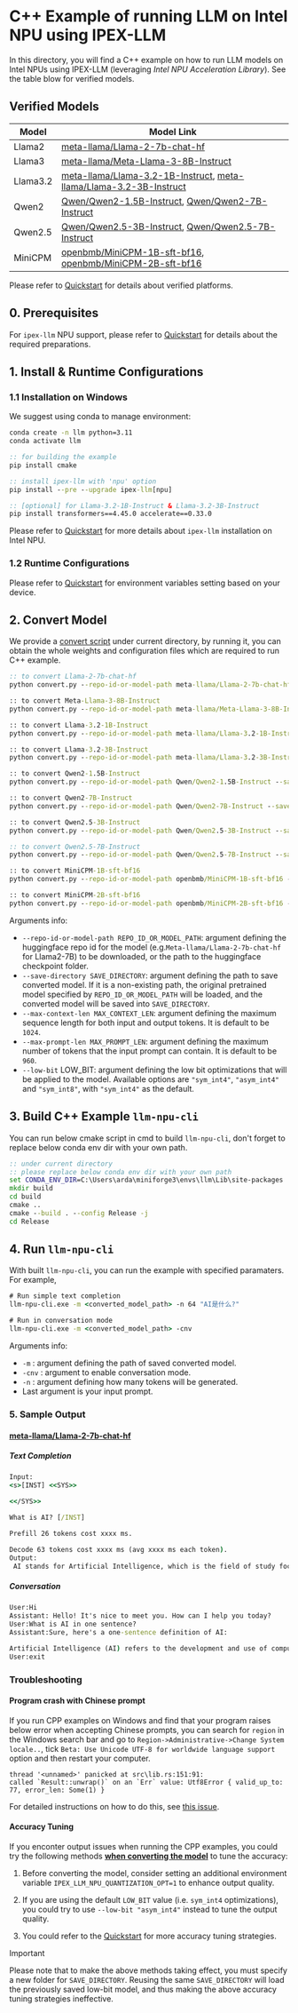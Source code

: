# C++ Example of running LLM on Intel NPU using IPEX-LLM
In this directory, you will find a C++ example on how to run LLM models on Intel NPUs using IPEX-LLM (leveraging *Intel NPU Acceleration Library*). See the table blow for verified models.

## Verified Models

| Model      | Model Link                                                    |
|------------|----------------------------------------------------------------|
| Llama2 | [meta-llama/Llama-2-7b-chat-hf](https://huggingface.co/meta-llama/Llama-2-7b-chat-hf) |
| Llama3 | [meta-llama/Meta-Llama-3-8B-Instruct](https://huggingface.co/meta-llama/Meta-Llama-3-8B-Instruct) |
| Llama3.2 | [meta-llama/Llama-3.2-1B-Instruct](https://huggingface.co/meta-llama/Llama-3.2-1B-Instruct), [meta-llama/Llama-3.2-3B-Instruct](https://huggingface.co/meta-llama/Llama-3.2-3B-Instruct) |
| Qwen2 | [Qwen/Qwen2-1.5B-Instruct](https://huggingface.co/Qwen/Qwen2-1.5B-Instruct), [Qwen/Qwen2-7B-Instruct](https://huggingface.co/Qwen/Qwen2-7B-Instruct) |
| Qwen2.5 | [Qwen/Qwen2.5-3B-Instruct](https://huggingface.co/Qwen/Qwen2.5-3B-Instruct), [Qwen/Qwen2.5-7B-Instruct](https://huggingface.co/Qwen/Qwen2.5-7B-Instruct) |
| MiniCPM | [openbmb/MiniCPM-1B-sft-bf16](https://huggingface.co/openbmb/MiniCPM-1B-sft-bf16), [openbmb/MiniCPM-2B-sft-bf16](https://huggingface.co/openbmb/MiniCPM-2B-sft-bf16) |

Please refer to [Quickstart](../../../../../../../docs/mddocs/Quickstart/npu_quickstart.md#c-api) for details about verified platforms.

## 0. Prerequisites
For `ipex-llm` NPU support, please refer to [Quickstart](../../../../../../../docs/mddocs/Quickstart/npu_quickstart.md#install-prerequisites) for details about the required preparations.

## 1. Install & Runtime Configurations
### 1.1 Installation on Windows
We suggest using conda to manage environment:
```cmd
conda create -n llm python=3.11
conda activate llm

:: for building the example
pip install cmake

:: install ipex-llm with 'npu' option
pip install --pre --upgrade ipex-llm[npu]

:: [optional] for Llama-3.2-1B-Instruct & Llama-3.2-3B-Instruct
pip install transformers==4.45.0 accelerate==0.33.0
```

Please refer to [Quickstart](../../../../../../../docs/mddocs/Quickstart/npu_quickstart.md#install-prerequisites) for more details about `ipex-llm` installation on Intel NPU.

### 1.2 Runtime Configurations
Please refer to [Quickstart](../../../../../../../docs/mddocs/Quickstart/npu_quickstart.md#runtime-configurations) for environment variables setting based on your device.

## 2. Convert Model
We provide a [convert script](convert.py) under current directory, by running it, you can obtain the whole weights and configuration files which are required to run C++ example.

```cmd
:: to convert Llama-2-7b-chat-hf
python convert.py --repo-id-or-model-path meta-llama/Llama-2-7b-chat-hf --save-directory <converted_model_path>

:: to convert Meta-Llama-3-8B-Instruct
python convert.py --repo-id-or-model-path meta-llama/Meta-Llama-3-8B-Instruct --save-directory <converted_model_path>

:: to convert Llama-3.2-1B-Instruct
python convert.py --repo-id-or-model-path meta-llama/Llama-3.2-1B-Instruct --save-directory <converted_model_path>

:: to convert Llama-3.2-3B-Instruct
python convert.py --repo-id-or-model-path meta-llama/Llama-3.2-3B-Instruct --save-directory <converted_model_path>

:: to convert Qwen2-1.5B-Instruct
python convert.py --repo-id-or-model-path Qwen/Qwen2-1.5B-Instruct --save-directory <converted_model_path>

:: to convert Qwen2-7B-Instruct
python convert.py --repo-id-or-model-path Qwen/Qwen2-7B-Instruct --save-directory <converted_model_path>

:: to convert Qwen2.5-3B-Instruct
python convert.py --repo-id-or-model-path Qwen/Qwen2.5-3B-Instruct --save-directory <converted_model_path> --low-bit "sym_int8"

:: to convert Qwen2.5-7B-Instruct
python convert.py --repo-id-or-model-path Qwen/Qwen2.5-7B-Instruct --save-directory <converted_model_path>

:: to convert MiniCPM-1B-sft-bf16
python convert.py --repo-id-or-model-path openbmb/MiniCPM-1B-sft-bf16 --save-directory <converted_model_path>

:: to convert MiniCPM-2B-sft-bf16
python convert.py --repo-id-or-model-path openbmb/MiniCPM-2B-sft-bf16 --save-directory <converted_model_path>
```

Arguments info:
- `--repo-id-or-model-path REPO_ID_OR_MODEL_PATH`: argument defining the huggingface repo id for the model (e.g.`Meta-llama/Llama-2-7b-chat-hf` for Llama2-7B) to be downloaded, or the path to the huggingface checkpoint folder.
- `--save-directory SAVE_DIRECTORY`: argument defining the path to save converted model. If it is a non-existing path, the original pretrained model specified by `REPO_ID_OR_MODEL_PATH` will be loaded, and the converted model will be saved into `SAVE_DIRECTORY`.
- `--max-context-len MAX_CONTEXT_LEN`: argument defining the maximum sequence length for both input and output tokens. It is default to be `1024`.
- `--max-prompt-len MAX_PROMPT_LEN`: argument defining the maximum number of tokens that the input prompt can contain. It is default to be `960`.
- `--low-bit` LOW_BIT: argument defining the low bit optimizations that will be applied to the model. Available options are `"sym_int4"`, `"asym_int4"` and `"sym_int8"`, with `"sym_int4"` as the default.

## 3. Build C++ Example `llm-npu-cli`

You can run below cmake script in cmd to build `llm-npu-cli`, don't forget to replace below conda env dir with your own path.

```cmd
:: under current directory
:: please replace below conda env dir with your own path
set CONDA_ENV_DIR=C:\Users\arda\miniforge3\envs\llm\Lib\site-packages
mkdir build
cd build
cmake ..
cmake --build . --config Release -j
cd Release
```

## 4. Run `llm-npu-cli`

With built `llm-npu-cli`, you can run the example with specified paramaters. For example,

```cmd
# Run simple text completion
llm-npu-cli.exe -m <converted_model_path> -n 64 "AI是什么?"

# Run in conversation mode
llm-npu-cli.exe -m <converted_model_path> -cnv
```

Arguments info:
- `-m` : argument defining the path of saved converted model.
- `-cnv` : argument to enable conversation mode.
- `-n` : argument defining how many tokens will be generated.
- Last argument is your input prompt.

### 5. Sample Output
#### [meta-llama/Llama-2-7b-chat-hf](https://huggingface.co/meta-llama/Llama-2-7b-chat-hf)
##### Text Completion
```cmd
Input:
<s>[INST] <<SYS>>

<</SYS>>

What is AI? [/INST]

Prefill 26 tokens cost xxxx ms.

Decode 63 tokens cost xxxx ms (avg xxxx ms each token).
Output:
 AI stands for Artificial Intelligence, which is the field of study focused on creating and developing intelligent machines that can perform tasks that typically require human intelligence, such as visual and auditory recognition, speech recognition, and decision-making. AI is a broad and diverse field that includes a wide range
```

##### Conversation
```cmd
User:Hi
Assistant: Hello! It's nice to meet you. How can I help you today?
User:What is AI in one sentence?
Assistant:Sure, here's a one-sentence definition of AI:

Artificial Intelligence (AI) refers to the development and use of computer systems and algorithms that can perform tasks that typically require human intelligence, such as visual and speech recognition, decision-making and problem-solving, and natural language processing.
User:exit
```

### Troubleshooting

#### Program crash with Chinese prompt
If you run CPP examples on Windows and find that your program raises below error when accepting Chinese prompts, you can search for `region` in the Windows search bar and go to `Region->Administrative->Change System locale..`, tick `Beta: Use Unicode UTF-8 for worldwide language support` option and then restart your computer.
```log
thread '<unnamed>' panicked at src\lib.rs:151:91:
called `Result::unwrap()` on an `Err` value: Utf8Error { valid_up_to: 77, error_len: Some(1) }
```

For detailed instructions on how to do this, see [this issue](https://github.com/intel-analytics/ipex-llm/issues/10989#issuecomment-2105598660).

#### Accuracy Tuning

If you enconter output issues when running the CPP examples, you could try the following methods [**when converting the model**](#2-convert-model) to tune the accuracy:

1. Before converting the model, consider setting an additional environment variable `IPEX_LLM_NPU_QUANTIZATION_OPT=1` to enhance output quality.

2. If you are using the default `LOW_BIT` value (i.e. `sym_int4` optimizations), you could try to use `--low-bit "asym_int4"` instead to tune the output quality.

3. You could refer to the [Quickstart](../../../../../../../docs/mddocs/Quickstart/npu_quickstart.md#accuracy-tuning) for more accuracy tuning strategies.

> [!IMPORTANT]
> Please note that to make the above methods taking effect, you must specify a new folder for `SAVE_DIRECTORY`. Reusing the same `SAVE_DIRECTORY` will load the previously saved low-bit model, and thus making the above accuracy tuning strategies ineffective.